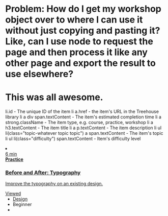 # Problem: How do I get my workshop object over to where I can use it without just copying and pasting it? Like, can I use node to request the page and then process it like any other page and export the result to use elsewhere?

# This was all awesome.
li.id - The unique ID of the item
li a.href - the item's URL in the Treehouse library
li a div span.textContent - The item's estimated completion time
li a strong.className - The item type, e.g. course, practice, workshop
li a h3.textContent - The item title
li a p.textContent - The item description
li ul li(class="topic-whatever topic topic") a span.textContent - The item's topic
li ul li(class="difficulty") span.textContent - Item's difficulty level 

<li
    class="card workshop topic-design"
    data-location="library"
    data-activity="workshop/3685"
    id="Workshop-3685"
>
    <a class="card-box" href="/library/before-and-after-typography">
        <div class="card-progress">
            <span class="card-estimate add-topic-background-color">6 min</span>
        </div>
        <strong class="card-type">Practice</strong>
        <h3 class="card-title">Before and After: Typography</h3>
        <p class="card-description">Improve the typography on an existing design.</p>
        <div class="card-status">
            <span class="card-status-title">Viewed</span>
        </div>
    </a>
    <ul class="card-tags tags">
        <li class="topic-design topic topic">
            <a data-filter-list-val="topic:design" href="/library/topic:design"
                ><span>Design</span></a
            >
        </li>
        <li class="difficulty"><span>Beginner</span></li>
        <li class="truncated-tags">
            <span></span>
            <ul></ul>
        </li>
    </ul>
</li>
